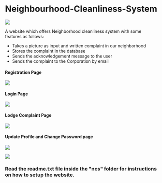 # Neighbourhood-Cleanliness-System


<p align = "centre">
  <img src="https://user-images.githubusercontent.com/48925853/67619452-7f973e80-f819-11e9-9ac7-d4d24cd7bfdc.png">
</p>


A website which offers Neighborhood cleanliness system with some features as follows:

* Takes a picture as input and written complaint in our neighborhood  
* Stores the complaint in the database  
* Sends the acknowledgement message to the user  
* Sends the complaint to the Corporation by email  


#### Registration Page
<p align = "centre">
  <img src="https://user-images.githubusercontent.com/48925853/67619620-67c0ba00-f81b-11e9-8856-00ce06186a0c.png">
</p>

#### Login Page
<p align = "centre">
  <img src="https://user-images.githubusercontent.com/48925853/67619569-de10ec80-f81a-11e9-9b6d-436e928c815a.png">
</p>

#### Lodge Complaint Page
<p align = "centre">
  <img src="https://user-images.githubusercontent.com/48925853/67620338-4b288000-f823-11e9-85bd-84df45315e48.png">
</p>

#### Update Profile and Change Password page
<p align = "centre">
  <img src="https://user-images.githubusercontent.com/48925853/67620361-8c209480-f823-11e9-8a81-d9451a45ec47.png">
</p>
<p align = "centre">
  <img src="https://user-images.githubusercontent.com/48925853/67620362-8c209480-f823-11e9-8712-06f4f5feab1b.png">
</p>


### Read the readme.txt file inside the "ncs" folder for instructions on how to setup the website.
